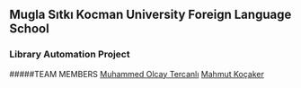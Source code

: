 ## Mugla Sıtkı Kocman University Foreign Language School 
### Library Automation Project
#####TEAM MEMBERS
 [Muhammed Olcay Tercanlı](https://github.com/molcay)
 [Mahmut Koçaker](https://github.com/mkocaker06)
